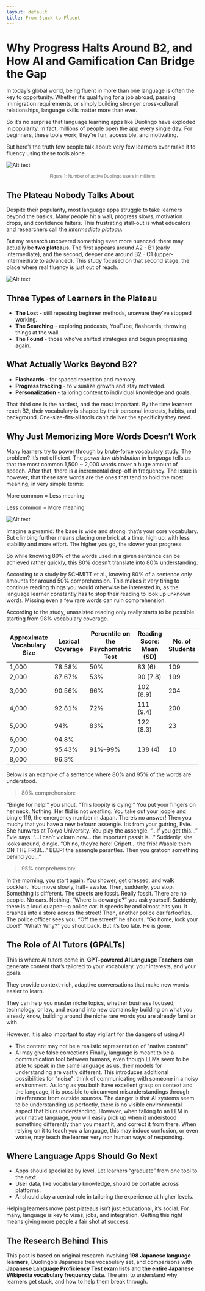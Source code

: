 ```yaml
---
layout: default
title: From Stuck to Fluent
---
```


# Why Progress Halts Around B2, and How AI and Gamification Can Bridge the Gap

In today’s global world, being fluent in more than one language is often the key to opportunity. Whether it’s qualifying for a job abroad, passing immigration requirements, or simply building stronger cross-cultural relationships, language skills matter more than ever.

So it’s no surprise that language learning apps like Duolingo have exploded in popularity. In fact, millions of people open the app every single day. For beginners, these tools work, they’re fun, accessible, and motivating.

But here’s the truth few people talk about: very few learners ever make it to fluency using these tools alone.

![Alt text](/assets/Images/Active_Duolingo_Users.png)
<figure>
  <figcaption style="font-size: 0.8em !important; text-align: center; color: #666;">
    Figure 1: Number of active Duolingo users in millions
  </figcaption>
</figure>

## The Plateau Nobody Talks About

Despite their popularity, most language apps struggle to take learners beyond the basics. Many people hit a wall, progress slows, motivation drops, and confidence falters. This frustrating stall-out is what educators and researchers call the *intermediate plateau*.

But my research uncovered something even more nuanced: there may actually be **two plateaus**. The first appears around A2 - B1 (early intermediate), and the second, deeper one around B2 - C1 (upper-intermediate to advanced). This study focused on that second stage, the place where real fluency is just out of reach.

![Alt text](/assets/Images/Intermediate_plateau.png)

## Three Types of Learners in the Plateau

- **The Lost** - still repeating beginner methods, unaware they’ve stopped working.
- **The Searching** - exploring podcasts, YouTube, flashcards, throwing things at the wall.
- **The Found** - those who’ve shifted strategies and begun progressing again.

## What Actually Works Beyond B2?

- **Flashcards** - for spaced repetition and memory.
- **Progress tracking** - to visualize growth and stay motivated.
- **Personalization** - tailoring content to individual knowledge and goals.

That third one is the hardest, and the most important. By the time learners reach B2, their vocabulary is shaped by their personal interests, habits, and background. One-size-fits-all tools can’t deliver the specificity they need.

## Why Just Memorizing More Words Doesn’t Work

Many learners try to power through by brute-force vocabulary study. The problem? It’s not efficient. The *power law distribution in language* tells us that the most common 1,500 ~ 2,000 words cover a huge amount of speech. After that, there is a incremental drop-off in frequency.
The issue is however, that these rare words are the ones that tend to hold the most meaning, in very simple terms:

More common = Less meaning

Less common = More meaning

![Alt text](/assets/Images/Cumulative_vocabulary_coverage.png)

Imagine a pyramid: the base is wide and strong, that’s your core vocabulary. But climbing further means placing one brick at a time, high up, with less stability and more effort. The higher you go, the slower your progress.

So while knowing 80% of the words used in a given sentence can be achieved rather quickly, this 80% doesn't translate into 80% understanding. 

According to a study by SCHMITT et al., knowing 80% of a sentence only amounts for around 50% comprehension.
This makes it very tiring to continue reading things you would otherwise be interested in, as the language learner constantly has to stop their reading to look up unknown words. Missing even a few rare words can ruin comprehension. 

According to the study, unassisted reading only really starts to be possible starting from 98% vocabulary coverage.

| Approximate Vocabulary Size | Lexical Coverage | Percentile on the Psychometric Test | Reading Score: Mean (SD) | No. of Students |
|-----------------------------|------------------|--------------------------------------|---------------------------|------------------|
| 1,000                       | 78.58%           | 50%                                  | 83 (6)                    | 109              |
| 2,000                       | 87.67%           | 53%                                  | 90 (7.8)                  | 199              |
| 3,000                       | 90.56%           | 66%                                  | 102 (8.9)                 | 204              |
| 4,000                       | 92.81%           | 72%                                  | 111 (9.4)                 | 200              |
| 5,000                       | 94%              | 83%                                  | 122 (8.3)                 | 23               |
| 6,000                       | 94.8%            |                                      |                           |                  |
| 7,000                       | 95.43%           | 91%–99%                              | 138 (4)                   | 10               |
| 8,000                       | 96.3%            |                                      |                           |                  |

Below is an example of a sentence where 80% and 95% of the words are understood.

> 80% comprehension:
> 
“Bingle for help!” you shout. “This loopity is dying!” You put your fingers on her neck. Nothing. Her flid is not weafling. You take out your joople and bingle 119, the emergency number in Japan. There’s no answer! Then you muchy that you have a new befourn assengle. It’s from your gutring, Evie. She hunwres at Tokyo University. You play the assengle. “…if you get this…” Evie says. “…I can’t vickarn now… the important passit is…” Suddenly, she looks around, dingle. “Oh no, they’re here! Cripett… the frib! Wasple them ON THE FRIB!…” BEEP! the assengle parantles. Then you gratoon something behind you…”

> 95% comprehension:
> 
In the morning, you start again. You shower, get dressed, and walk pocklent. You move slowly, half- awake. Then, suddenly, you stop. Something is different. The streets are fossit. Really fossit. There are no people. No cars. Nothing. “Where is dowargle?” you ask yourself. Suddenly, there is a loud quapen—a police car. It speeds by and almost hits you. It crashes into a store across the street! Then, another police car farfoofles. The police officer sees you. “Off the street!” he shouts. “Go home, lock your door!” “What? Why?” you shout back. But it’s too late. He is gone.

## The Role of AI Tutors (GPALTs)

This is where AI tutors come in. **GPT-powered AI Language Teachers** can generate content that’s tailored to your vocabulary, your interests, and your goals.

They provide context-rich, adaptive conversations that make new words easier to learn.

They can help you master niche topics, whether business focused, technology, or law, and expand into new domains by building on what you already know, building around the niche rare words you are already familiar with.

However, it is also important to stay vigilant for the dangers of using AI:
-   The content may not be a realistic representation of "native content"
-   AI may give false corrections
Finally, language is meant to be a communication tool between humans, even though LLMs seem to be able to speak in the same language as us, their models for understanding are vastly different. This introduces additional possibilities for "noise": think of communicating with someone in a noisy environment. As long as you both have excellent grasp on context and the language, it is possible to circumvent misunderstandings through interference from outside sources. The danger is that AI systems seem to be understanding us perfectly, there is no visible environmental aspect that blurs understanding. However, when talking to an LLM in your native language, you will easily pick up when it understood something differently than you meant it, and correct it from there. When relying on it to teach you a language, this may induce confusion, or even worse, may teach the learner very non human ways of responding.

## Where Language Apps Should Go Next

- Apps should specialize by level. Let learners “graduate” from one tool to the next.
- User data, like vocabulary knowledge, should be portable across platforms.
- AI should play a central role in tailoring the experience at higher levels.

Helping learners move past plateaus isn’t just educational, it’s social. For many, language is key to visas, jobs, and integration. Getting this right means giving more people a fair shot at success.

## The Research Behind This

This post is based on original research involving **198 Japanese language learners**, Duolingo’s Japanese tree vocabulary set, and comparisons with **Japanese Language Proficiency Test exam lists** and **the entire Japanese Wikipedia vocabulary frequency data**. The aim: to understand why learners get stuck, and how to help them break through.


